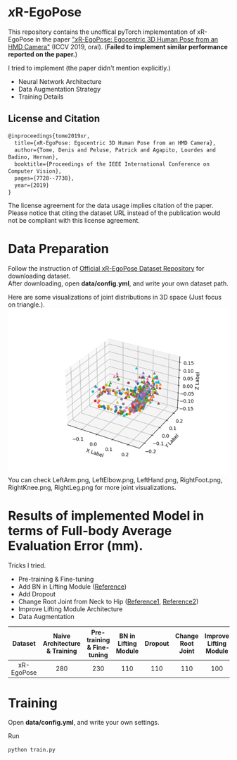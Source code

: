 # *x*R-EgoPose

This repository contains the unoffical pyTorch implementation of xR-EgoPose in the paper ["*x*R-EgoPose: Egocentric 3D Human Pose from an HMD Camera"](http://openaccess.thecvf.com/content_ICCV_2019/papers/Tome_xR-EgoPose_Egocentric_3D_Human_Pose_From_an_HMD_Camera_ICCV_2019_paper.pdf) (ICCV 2019, oral). (**Failed to implement similar performance reported on the paper.**)

I tried to implement (the paper didn't mention explicitly.)
* Neural Network Architecture
* Data Augmentation Strategy
* Training Details

## License and Citation

```
@inproceedings{tome2019xr,
  title={xR-EgoPose: Egocentric 3D Human Pose from an HMD Camera},
  author={Tome, Denis and Peluse, Patrick and Agapito, Lourdes and Badino, Hernan},
  booktitle={Proceedings of the IEEE International Conference on Computer Vision},
  pages={7728--7738},
  year={2019}
}
```

The license agreement for the data usage implies citation of the paper. Please notice that citing the dataset URL instead of the publication would not be compliant with this license agreement.

# Data Preparation

Follow the instruction of [Official xR-EgoPose Dataset Repository](https://github.com/facebookresearch/xR-EgoPose) for downloading dataset.  
After downloading, open **data/config.yml**, and write your own dataset path.

Here are some visualizations of joint distributions in 3D space (Just focus on triangle.).
![img](LeftArm.png)  
You can check LeftArm.png, LeftElbow.png, LeftHand.png, RightFoot.png, RightKnee.png, RightLeg.png for more joint visualizations.

# Results of implemented Model in terms of Full-body Average Evaluation Error (mm).

Tricks I tried.
* Pre-training & Fine-tuning
* Add BN in Lifting Module ([Reference](https://arxiv.org/abs/1705.03098))
* Add Dropout
* Change Root Joint from Neck to Hip ([Reference1](https://arxiv.org/abs/2008.09047), [Reference2](https://arxiv.org/abs/2008.03713))
* Improve Lifting Module Architecture
* Data Augmentation


</ul>
<table>
<thead>
<tr>
<th align="center">Dataset</th>
<th align="center">Naive Architecture & Training</th>
<th align="center">Pre-training & Fine-tuning</th>
<th align="center">BN in Lifting Module</th>
<th align="center">Dropout</th>
<th align="center">Change Root Joint</th>
<th align="center">Improve Lifting Module</th>
<th align="center">Data Augmentation</th>
<th align="center">ICCV19</th>
</tr>
</thead>
<tbody>
<tr>
<td align="center">xR-EgoPose</td>
<td align="center">280</td>
<td align="center">230</td>
<td align="center">110</td>
<td align="center">110</td>
<td align="center">110</td>
<td align="center">100</td>
<td align="center">100</td>
<td align="center">58</td>
</tr>
</tbody></table>

# Training

Open **data/config.yml**, and write your own settings.

Run
```
python train.py
```
